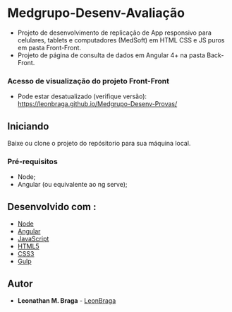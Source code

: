 # Medgrupo-Desenv-Avaliação
- Projeto de desenvolvimento de replicação de App responsivo para celulares, tablets e computadores (MedSoft) em HTML CSS e JS puros em pasta Front-Front.
- Projeto de página de consulta de dados em Angular 4+ na pasta Back-Front.

### Acesso de visualização do projeto Front-Front
* Pode estar desatualizado (verifique versão): https://leonbraga.github.io/Medgrupo-Desenv-Provas/

## Iniciando
Baixe ou clone o projeto do repósitorio para sua máquina local.

### Pré-requisitos
- Node;
- Angular (ou equivalente ao ng serve);

## Desenvolvido com :
* [Node](https://nodejs.org/en/)
* [Angular](https://angular.io/)
* [JavaScript](https://www.javascript.com/)
* [HTML5](https://developer.mozilla.org/pt-BR/docs/Web/HTML/HTML5)
* [CSS3](https://developer.mozilla.org/pt-BR/docs/Web/CSS/CSS3)
* [Gulp](https://gulpjs.com/)

## Autor
* **Leonathan M. Braga** - [LeonBraga](https://github.com/LeonBraga)

